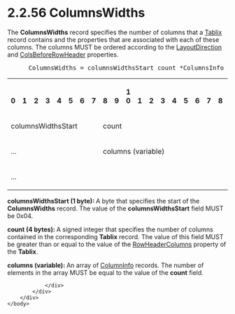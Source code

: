 <html dir="LTR" xmlns:mshelp="http://msdn.microsoft.com/mshelp" xmlns:ddue="http://ddue.schemas.microsoft.com/authoring/2003/5" xmlns:xlink="http://www.w3.org/1999/xlink" xmlns:tool="http://www.microsoft.com/tooltip">
    <head>
        <meta http-equiv="Content-Type" content="text/html; CHARSET=utf-8"></meta>
        <meta name="save" content="history"></meta>
        <title>2.2.56 ColumnsWidths</title>
        <xml>
            <mshelp:toctitle title="2.2.56 ColumnsWidths"></mshelp:toctitle>
            <mshelp:rltitle title="[MS-RPL]: ColumnsWidths"></mshelp:rltitle>
            <mshelp:keyword index="A" term="c9171558-6099-4d5f-b476-7c2a2b08e641"></mshelp:keyword>
            <mshelp:attr name="DCSext.ContentType" value="open specification"></mshelp:attr>
            <mshelp:attr name="AssetID" value="c9171558-6099-4d5f-b476-7c2a2b08e641"></mshelp:attr>
            <mshelp:attr name="TopicType" value="kbRef"></mshelp:attr>
            <mshelp:attr name="DCSext.Title" value="[MS-RPL]: ColumnsWidths" />
        </xml>
    </head>
    <body>
        <div id="header">
            <h1 class="heading">2.2.56 ColumnsWidths</h1>
        </div>
        <div id="mainSection">
            <div id="mainBody">
                <div id="allHistory" class="saveHistory"></div>
                <div id="sectionSection0" class="section" name="collapseableSection">
                    

<p>The <b>ColumnsWidths</b> record specifies the number of
columns that a <a href="f8ea94d9-d2b6-4d7f-8dc4-59faa3a98b93.htm">Tablix</a>
record contains and the properties that are associated with each of these
columns. The columns MUST be ordered according to the <a href="8a4b0caa-0ddd-45d0-a9cd-6ead08e8a592.htm">LayoutDirection</a> and <a href="443c2b59-bc83-4235-b282-fbb8277e326e.htm">ColsBeforeRowHeader</a>
properties.           </p>

<dl>
<dd>
<div><pre> ColumnsWidths = columnsWidthsStart count *ColumnsInfo
</pre></div>
</dd></dl>

<table>
 <tr>
  <th><p><br>0</p></th>
  <th><p><br>1</p></th>
  <th><p><br>2</p></th>
  <th><p><br>3</p></th>
  <th><p><br>4</p></th>
  <th><p><br>5</p></th>
  <th><p><br>6</p></th>
  <th><p><br>7</p></th>
  <th><p><br>8</p></th>
  <th><p><br>9</p></th>
  <th><p>1<br>0</p></th>
  <th><p><br>1</p></th>
  <th><p><br>2</p></th>
  <th><p><br>3</p></th>
  <th><p><br>4</p></th>
  <th><p><br>5</p></th>
  <th><p><br>6</p></th>
  <th><p><br>7</p></th>
  <th><p><br>8</p></th>
  <th><p><br>9</p></th>
  <th><p>2<br>0</p></th>
  <th><p><br>1</p></th>
  <th><p><br>2</p></th>
  <th><p><br>3</p></th>
  <th><p><br>4</p></th>
  <th><p><br>5</p></th>
  <th><p><br>6</p></th>
  <th><p><br>7</p></th>
  <th><p><br>8</p></th>
  <th><p><br>9</p></th>
  <th><p>3<br>0</p></th>
  <th><p><br>1</p></th>
 </tr>
 <tr>
  <td colspan="8">
  <p>columnsWidthsStart</p>
  </td>
  <td colspan="24">
  <p>count</p>
  </td>
 </tr>
 <tr>
  <td colspan="8">
  <p>...</p>
  </td>
  <td colspan="24">
  <p>columns
  (variable)</p>
  </td>
 </tr>
 <tr>
  <td colspan="32">
  <p>...</p>
  </td>
 </tr>
</table>

<p><b>columnsWidthsStart (1 byte): </b>A byte that
specifies the start of the <b>ColumnsWidths</b> record. The value of the <b>columnsWidthsStart</b>
field MUST be 0x04.</p>

<p><b>count (4 bytes): </b>A signed integer that
specifies the number of columns contained in the corresponding <b>Tablix</b>
record. The value of this field MUST be greater than or equal to the value of
the <a href="42634623-18e2-49c5-b147-2464b4cadc1a.htm">RowHeaderColumns</a>
property of the <b>Tablix</b>.</p>

<p><b>columns (variable): </b>An array of <a href="1934744d-2f37-4b7a-867d-a0bd684f6d3d.htm">ColumnInfo</a> records. The
number of elements in the array MUST be equal to the value of the <b>count</b>
field. </p>


                </div>
            </div>
        </div>
    </body>
</html>